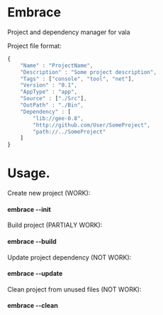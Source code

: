 # Embrace
Project and dependency manager for vala

Project file format:
```javascript
{
    "Name" : "ProjectName",
    "Description" : "Some project description",
    "Tags" : ["console", "tool", "net"],
    "Version" : "0.1",
    "AppType" : "app",
    "Source" : ["./Src"],
    "OutPath" : "./Bin",
    "Dependency" : [
        "lib://gee-0.8",
        "http://github.com/User/SomeProject",
        "path://../SomeProject"
    ]
}
```

# Usage.

Create new project (WORK): 
#### embrace --init

Build project (PARTIALY WORK):
#### embrace --build

Update project dependency (NOT WORK):
#### embrace --update

Clean project from unused files (NOT WORK):
#### embrace --clean
